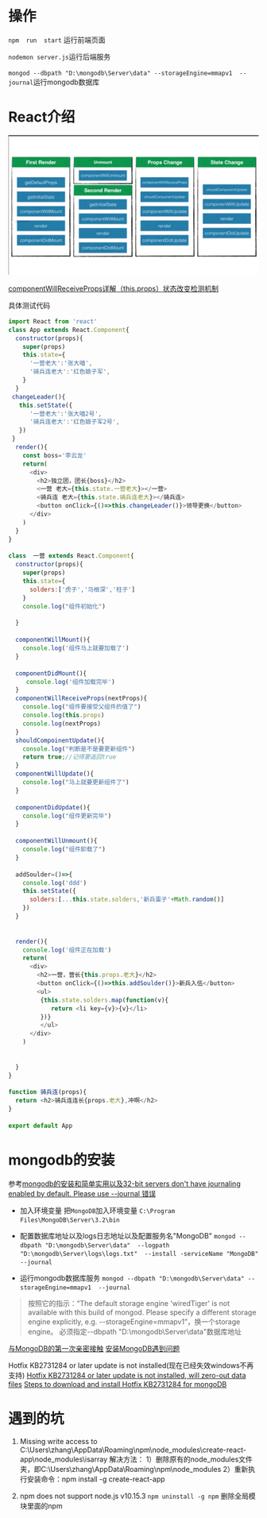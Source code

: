 # 操作
`npm  run  start` 运行前端页面

`nodemon server.js`运行后端服务

`mongod --dbpath "D:\mongodb\Server\data" --storageEngine=mmapv1  --journal`运行mongodb数据库

# React介绍

![react生命周期](./img/react生命周期函数.png "生命周期")

 
[componentWillReceiveProps详解（this.props）状态改变检测机制](https://www.cnblogs.com/gdsblog/p/7348375.html)

具体测试代码
```javascript
import React from 'react'
class App extends React.Component{
  constructor(props){
    super(props)
    this.state={
      '一营老大':'张大喵',
      '骑兵连老大':'红色娘子军',
    }
  }
 changeLeader(){
   this.setState({
      '一营老大':'张大喵2号',
      '骑兵连老大':'红色娘子军2号',
   })
 }
  render(){
    const boss='李云龙'
    return(
      <div>
        <h2>独立团，团长{boss}</h2>
        <一营 老大={this.state.一营老大}></一营>
        <骑兵连 老大={this.state.骑兵连老大}></骑兵连>
        <button onClick={()=>this.changeLeader()}>领导更换</button>
      </div>
    )
  }
}

class  一营 extends React.Component{
  constructor(props){
    super(props)
    this.state={
      solders:['虎子','马根深','柱子']
    }
    console.log("组件初始化")

  }

  componentWillMount(){
    console.log('组件马上就要加载了')
  }

  componentDidMount(){
     console.log('组件加载完毕')
  }
  componentWillReceiveProps(nextProps){
    console.log("组件要接受父组件的值了")
    console.log(this.props)
    console.log(nextProps)
  }
  shouldCompoinentUpdate(){
    console.log("判断是不是要更新组件")
    return true;//记得要返回true
  }
  componentWillUpdate(){
    console.log("马上就要更新组件了")
  }

  componentDidUpdate(){
    console.log("组件更新完毕")
  }

  componentWillUnmount(){
    console.log("组件卸载了")
  }

  addSoulder=()=>{
    console.log('ddd')
    this.setState({
      solders:[...this.state.solders,'新兵蛋子'+Math.random()]
    })
  }

  
  render(){ 
    console.log('组件正在加载')
    return(
      <div>
        <h2>一营，营长{this.props.老大}</h2>
        <button onClick={()=>this.addSoulder()}>新兵入伍</button>
        <ul>
         {this.state.solders.map(function(v){
            return <li key={v}>{v}</li>
         })}
         </ul>
      </div>
    )

    
  }
}

function 骑兵连(props){
  return <h2>骑兵连连长{props.老大},冲啊</h2>
}

export default App
```


# mongodb的安装
参考[mongodb的安装和简单实用以及32-bit servers don't have journaling enabled by default. Please use --journal 错误](https://blog.csdn.net/u010214269/article/details/48024375)


- 加入环境变量
把`MongoDB`加入环境变量 `C:\Program Files\MongoDB\Server\3.2\bin`


- 配置数据库地址以及logs日志地址以及配置服务名"MongoDB"
`mongod --dbpath "D:\mongodb\Server\data"  --logpath "D:\mongodb\Server\logs\logs.txt"  --install -serviceName "MongoDB"  --journal`


- 运行mongodb数据库服务
`mongod --dbpath "D:\mongodb\Server\data" --storageEngine=mmapv1  --journal`
>按照它的指示：“The default storage engine 'wiredTiger' is not available with this build of mongod. Please specify a different storage engine explicitly, e.g. --storageEngine=mmapv1”，换一个storage engine。
必须指定--dbpath "D:\mongodb\Server\data"数据库地址
 

[与MongoDB的第一次亲密接触](https://segmentfault.com/a/1190000002744306)
[安装MongoDB遇到问题](https://blog.csdn.net/gebitan505/article/details/48052273)

Hotfix KB2731284 or later update is not installed(现在已经失效windows不再支持)
[Hotfix KB2731284 or later update is not installed, will zero-out data files](http://www.kriblog.com/bigdata/NoSQL/MongoDb/hotfix-kb2731284-or-later-update-is-not-installed-will-zero-out-data-files.html)
[Steps to download and install Hotfix KB2731284 for mongoDB](http://www.kriblog.com/bigdata/NoSQL/MongoDb/steps-to-download-and-install-hotfix-kb2731284-for-mongodb.html)





# 遇到的坑
1. Missing write access to C:\Users\zhang\AppData\Roaming\npm\node_modules\create-react-app\node_modules\isarray
解决方法：
1）删除原有的node_modules文件夹，即C:\Users\zhang\AppData\Roaming\npm\node_modules
2）重新执行安装命令：npm install -g create-react-app


2. npm does not support node.js v10.15.3
`npm uninstall -g npm`  删除全局模块里面的npm



